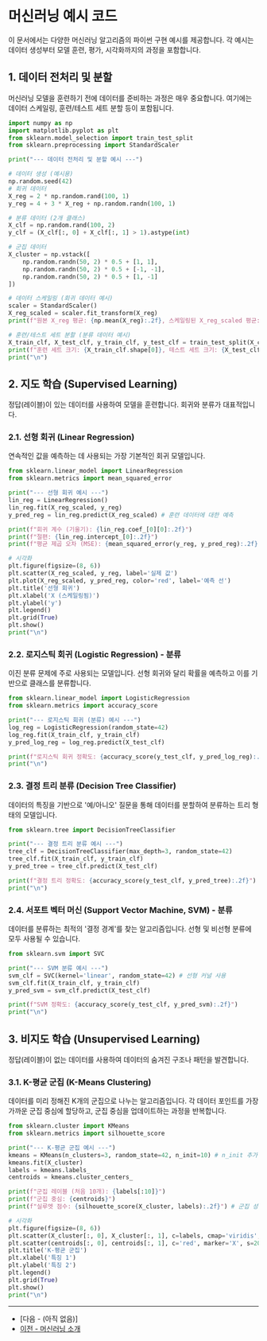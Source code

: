 
# 머신러닝 예시 코드

이 문서에서는 다양한 머신러닝 알고리즘의 파이썬 구현 예시를 제공합니다. 각 예시는 데이터 생성부터 모델 훈련, 평가, 시각화까지의 과정을 포함합니다.

## 1. 데이터 전처리 및 분할

머신러닝 모델을 훈련하기 전에 데이터를 준비하는 과정은 매우 중요합니다. 여기에는 데이터 스케일링, 훈련/테스트 세트 분할 등이 포함됩니다.

```python
import numpy as np
import matplotlib.pyplot as plt
from sklearn.model_selection import train_test_split
from sklearn.preprocessing import StandardScaler

print("--- 데이터 전처리 및 분할 예시 ---")

# 데이터 생성 (예시용)
np.random.seed(42)
# 회귀 데이터
X_reg = 2 * np.random.rand(100, 1)
y_reg = 4 + 3 * X_reg + np.random.randn(100, 1)

# 분류 데이터 (2개 클래스)
X_clf = np.random.rand(100, 2)
y_clf = (X_clf[:, 0] + X_clf[:, 1] > 1).astype(int)

# 군집 데이터
X_cluster = np.vstack([
    np.random.randn(50, 2) * 0.5 + [1, 1],
    np.random.randn(50, 2) * 0.5 + [-1, -1],
    np.random.randn(50, 2) * 0.5 + [1, -1]
])

# 데이터 스케일링 (회귀 데이터 예시)
scaler = StandardScaler()
X_reg_scaled = scaler.fit_transform(X_reg)
print(f"원본 X_reg 평균: {np.mean(X_reg):.2f}, 스케일링된 X_reg_scaled 평균: {np.mean(X_reg_scaled):.2f}")

# 훈련/테스트 세트 분할 (분류 데이터 예시)
X_train_clf, X_test_clf, y_train_clf, y_test_clf = train_test_split(X_clf, y_clf, test_size=0.2, random_state=42)
print(f"훈련 세트 크기: {X_train_clf.shape[0]}, 테스트 세트 크기: {X_test_clf.shape[0]}")
print("\n")
```

## 2. 지도 학습 (Supervised Learning)

정답(레이블)이 있는 데이터를 사용하여 모델을 훈련합니다. 회귀와 분류가 대표적입니다.

### 2.1. 선형 회귀 (Linear Regression)

연속적인 값을 예측하는 데 사용되는 가장 기본적인 회귀 모델입니다.

```python
from sklearn.linear_model import LinearRegression
from sklearn.metrics import mean_squared_error

print("--- 선형 회귀 예시 ---")
lin_reg = LinearRegression()
lin_reg.fit(X_reg_scaled, y_reg)
y_pred_reg = lin_reg.predict(X_reg_scaled) # 훈련 데이터에 대한 예측

print(f"회귀 계수 (기울기): {lin_reg.coef_[0][0]:.2f}")
print(f"절편: {lin_reg.intercept_[0]:.2f}")
print(f"평균 제곱 오차 (MSE): {mean_squared_error(y_reg, y_pred_reg):.2f}")

# 시각화
plt.figure(figsize=(8, 6))
plt.scatter(X_reg_scaled, y_reg, label='실제 값')
plt.plot(X_reg_scaled, y_pred_reg, color='red', label='예측 선')
plt.title('선형 회귀')
plt.xlabel('X (스케일링됨)')
plt.ylabel('y')
plt.legend()
plt.grid(True)
plt.show()
print("\n")
```

### 2.2. 로지스틱 회귀 (Logistic Regression) - 분류

이진 분류 문제에 주로 사용되는 모델입니다. 선형 회귀와 달리 확률을 예측하고 이를 기반으로 클래스를 분류합니다.

```python
from sklearn.linear_model import LogisticRegression
from sklearn.metrics import accuracy_score

print("--- 로지스틱 회귀 (분류) 예시 ---")
log_reg = LogisticRegression(random_state=42)
log_reg.fit(X_train_clf, y_train_clf)
y_pred_log_reg = log_reg.predict(X_test_clf)

print(f"로지스틱 회귀 정확도: {accuracy_score(y_test_clf, y_pred_log_reg):.2f}")
print("\n")
```

### 2.3. 결정 트리 분류 (Decision Tree Classifier)

데이터의 특징을 기반으로 '예/아니오' 질문을 통해 데이터를 분할하여 분류하는 트리 형태의 모델입니다.

```python
from sklearn.tree import DecisionTreeClassifier

print("--- 결정 트리 분류 예시 ---")
tree_clf = DecisionTreeClassifier(max_depth=3, random_state=42)
tree_clf.fit(X_train_clf, y_train_clf)
y_pred_tree = tree_clf.predict(X_test_clf)

print(f"결정 트리 정확도: {accuracy_score(y_test_clf, y_pred_tree):.2f}")
print("\n")
```

### 2.4. 서포트 벡터 머신 (Support Vector Machine, SVM) - 분류

데이터를 분류하는 최적의 '결정 경계'를 찾는 알고리즘입니다. 선형 및 비선형 분류에 모두 사용될 수 있습니다.

```python
from sklearn.svm import SVC

print("--- SVM 분류 예시 ---")
svm_clf = SVC(kernel='linear', random_state=42) # 선형 커널 사용
svm_clf.fit(X_train_clf, y_train_clf)
y_pred_svm = svm_clf.predict(X_test_clf)

print(f"SVM 정확도: {accuracy_score(y_test_clf, y_pred_svm):.2f}")
print("\n")
```

## 3. 비지도 학습 (Unsupervised Learning)

정답(레이블)이 없는 데이터를 사용하여 데이터의 숨겨진 구조나 패턴을 발견합니다.

### 3.1. K-평균 군집 (K-Means Clustering)

데이터를 미리 정해진 K개의 군집으로 나누는 알고리즘입니다. 각 데이터 포인트를 가장 가까운 군집 중심에 할당하고, 군집 중심을 업데이트하는 과정을 반복합니다.

```python
from sklearn.cluster import KMeans
from sklearn.metrics import silhouette_score

print("--- K-평균 군집 예시 ---")
kmeans = KMeans(n_clusters=3, random_state=42, n_init=10) # n_init 추가
kmeans.fit(X_cluster)
labels = kmeans.labels_
centroids = kmeans.cluster_centers_

print(f"군집 레이블 (처음 10개): {labels[:10]}")
print(f"군집 중심: {centroids}")
print(f"실루엣 점수: {silhouette_score(X_cluster, labels):.2f}") # 군집 성능 평가

# 시각화
plt.figure(figsize=(8, 6))
plt.scatter(X_cluster[:, 0], X_cluster[:, 1], c=labels, cmap='viridis', s=50, alpha=0.8)
plt.scatter(centroids[:, 0], centroids[:, 1], c='red', marker='X', s=200, label='군집 중심')
plt.title('K-평균 군집')
plt.xlabel('특징 1')
plt.ylabel('특징 2')
plt.legend()
plt.grid(True)
plt.show()
print("\n")
```

---

- [다음 - (아직 없음)]
- [이전 - 머신러닝 소개](./intro)

